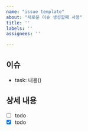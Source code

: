 ```yaml
---
name: "issue template"
about: "새로운 이슈 생성할때 사용"
title: ''
labels: ''
assignees: ''

---
```


## 이슈
- task: 내용()

## 상세 내용
- [ ] todo
- [x] todo
